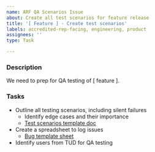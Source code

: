```yaml
---
name: ARF QA Scenarios Issue
about: Create all test scenarios for feature release
title: '[ Feature ] - Create test scenarios'
labels: accredited-rep-facing, engineering, product
assignees: ''
type: Task

---
```


### Description
We need to prep for QA testing of [ feature ].

### Tasks
- Outline all testing scenarios, including silent failures
  - Identify edge cases and their importance  
  - [Test scenarios template doc](https://docs.google.com/document/d/1wLIdD8BQWmy41uQ9LN6SBVsFECRYp_i54WrpYQr--wU/edit?tab=t.0#heading=h.6tj3hqrgo30m) 
- Create a spreadsheet to log issues
  - [Bug template sheet](https://docs.google.com/spreadsheets/d/1Z5yd8y4nu4vPnmp_IAnQifuXonAkRJjfKtJFyeIzMUk/edit?gid=732711168#gid=732711168) 
- Identify users from TUD for QA testing
